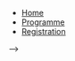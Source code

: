<!-- docs/_sidebar.md -->

- [Home](home.md "Home")
- [Programme](programme.md "Programme")
- [Registration](registration.md "Registration")
<!-- - [Prerequisites](prerequisites.md "Prerequisites")
- **Day 1**
    - [DLCE](day1/dlce.md "Intro to DLCE")
    - [Research Data Management Helpdesk](day1/data_helpdesk.md "Research Data Management Helpdesk")
    - [Intro To Bash](day1/intro_to_bash.md)
    - [Conda and Jupyter](day1/conda.md "Conda and jupyter")
    - [Versioning with Git and GitHub](day1/git.md "Git Intro")
- **Day 2**
    - [Advanced Git](day2/advanced_git.md "Advanced Git")
    - [Workflow management systems](day2/snakemake.md "Workflow management systems")
    - [rrtools](https://nevrome.github.io/rrtools.tutorial.mpi2020 "Reproducible research with R packages")
    - [Capstone project](day2/capstone.md "Capstone")
    - [CLDF and CSVW](day2/cldf.md "CLDF and CSVW")
- [Code of conduct](code_conduct.md "Code of conduct")
- [Sponsors](sponsors.md "Sponsors") --> -->
<!-- - [Boilerplate](boilerplate.md "Boilerplate") -->
